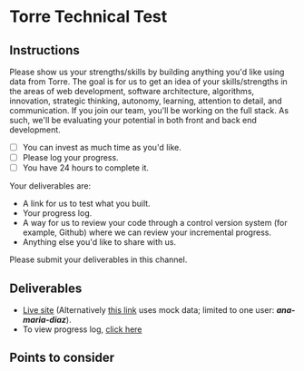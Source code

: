 # Torre Technical Test

## Instructions

Please show us your strengths/skills by building anything you'd like using data from Torre.
The goal is for us to get an idea of your skills/strengths in the areas of web development, software architecture, algorithms, innovation, strategic thinking, autonomy, learning, attention to detail, and communication. If you join our team, you'll be working on the full stack. As such, we'll be evaluating your potential in both front and back end development.

- [ ] You can invest as much time as you'd like.
- [ ] Please log your progress.
- [ ] You have 24 hours to complete it.

Your deliverables are:
- A link for us to test what you built.
- Your progress log.
- A way for us to review your code through a control version system (for example, Github) where we can review your incremental progress.
- Anything else you'd like to share with us.

Please submit your deliverables in this channel.

## Deliverables
- [Live site](https://oscarnava.me/torre/) (Alternatively [this link](https://oscarnava.me/torre/?mode=mock) uses mock data; limited to one user: ___ana-maria-diaz___).
- To view progress log, [click here](docs/clockify-2020-04-16.html)

## Points to consider
